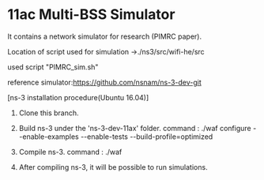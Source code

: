 # 11ac Multi-BSS Simulator 

It contains a network simulator for research (PIMRC paper).

Location of script used for simulation
→./ns3/src/wifi-he/src

used script "PIMRC_sim.sh"

reference simulator:https://github.com/nsnam/ns-3-dev-git

[ns-3 installation procedure(Ubuntu 16.04)]

1. Clone this branch.

2. Build ns-3 under the 'ns-3-dev-11ax' folder.
   command : ./waf configure --enable-examples --enable-tests --build-profile=optimized

3. Compile ns-3.
   command : ./waf
   
4. After compiling ns-3, it will be possible to run simulations.


